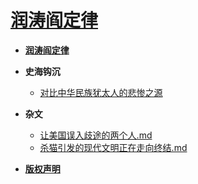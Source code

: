 # [润涛阎定律](README.md)

* [**润涛阎定律**](README.md)

* **史海钩沉**
  * [对比中华民族犹太人的悲惨之源](对比中华民族犹太人的悲惨之源)
  
* **杂文**
  * [让美国误入歧途的两个人.md](让美国误入歧途的两个人)
  * [杀猫引发的现代文明正在走向终结.md](杀猫引发的现代文明正在走向终结)
  
* [**版权声明**](copyright.md)

